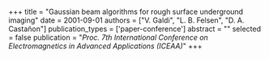 +++
title = "Gaussian beam algorithms for rough surface underground imaging"
date = 2001-09-01
authors = ["V. Galdi", "L. B. Felsen", "D. A. Castañon"]
publication_types = ['paper-conference']
abstract = ""
selected = false
publication = "*Proc. 7th International Conference on Electromagnetics in Advanced Applications (ICEAA)*"
+++

